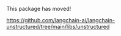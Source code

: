 This package has moved!

https://github.com/langchain-ai/langchain-unstructured/tree/main/libs/unstructured
